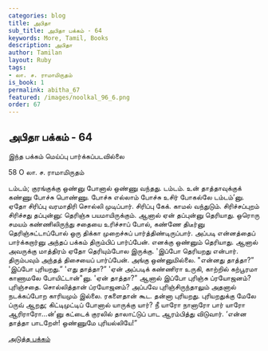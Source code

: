 ```yaml
---
categories: blog
title: அபிதா
sub_title: அபிதா பக்கம் - 64
keywords: More, Tamil, Books
description: அபிதா
author: Tamilan
layout: Ruby
tags:
- லா. ச. ராமாமிருதம்
is_book: 1
permalink: abitha_67
featured: /images/noolkal_96_6.png
order: 67
---
```

## அபிதா பக்கம் - 64

இந்த பக்கம் மெய்ப்பு பார்க்கப்படவில்லை

58 O லா. ச. ராமாமிருதம்

டம்டம்; குரங்குக்கு ஒண்னு போனால் ஒண்ணு வந்தது. டம்டம். உன் தாத்தாவுக்குக் கண்ணு போச்சு பொண்ணு. போச்சு எல்லாம் போச்சு உசிர் போகல்லே டம்டம்’னு. ஏதோ சிரிப்பு வரமாதிரி சொல்லி முடிப்பார். சிரிப்பு கேக். காமல் வந்துடும். சிரிச்சப்புறம் சிரிச்சது தப்புன்னு: தெரிஞ்சு பயமாயிருக்கும். ஆனால் ஏன் தப்புன்னு தெரியாது. ஒரொரு சமயம் கண்ணிலிருந்து சதையை உரிச்சாப் போல், கண்ணே திடீர்னு தெரிஞ்சுட்டாப்போல் ஒரு திக்கா முறைச்சுப் பார்த்திண்டிருப்பார். அப்படி என்னத்தைப் பார்க்கறார்னு அந்தப் பக்கம் திரும்பிப் பார்ப்பேன். எனக்கு ஒண்னும் தெரியாது. ஆனால் அவருக்கு மாத்திரம் ஏதோ தெரியும்போல இருக்கு. 'இப்போ தெரியறது என்பார். திரும்பவும் அந்தத் திசையைப் பார்ப்பேன். அங்கு ஒண்னுமில்லை. "என்னது தாத்தா?” 'இப்போ புரியறது.” 'எது தாத்தா?” 'ஏன் அப்படிக் கண்ணிரா உருகி, காற்றில் கற்பூரமா காணாமலே போயிட்டான்"னு. 'ஏன் தாத்தா?” ஆனால் இப்போ புரிஞ்சு ப்ரயோஜனம்? புரிஞ்சதை. சொல்லித்தான் ப்ரயோஜனம்? அப்பவே புரிஞ்சிருந்தாலும் அதனால் நடக்கப்போற காரியமும் இல்லை. ரகளைதான் கூட. தன்னா புரியறது. புரியறதுக்கு மேலே ப்ருவ் ஆறது; கிட்டிமுட்டிப் போனால் யாருக்கு யார்? நீ யாரோ நானாரோ பார் யாரோ ஆரிராரோ...ன்’னு கட்டைக் குரலில் தாலாட்டுப் பாட ஆரம்பித்து விடுவார். ‘என்ன தாத்தா பாடறேள்! ஒண்ணுமே புரியல்லியே!”

[அடுத்த பக்கம்](abitha_68)